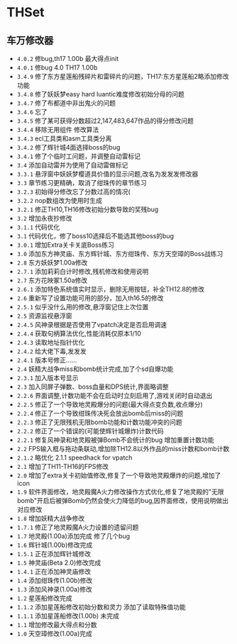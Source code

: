 # THSet

## 车万修改器

- `4.0.2` 修bug,th17 1.00b 最大得点init 
- `4.0.1` 修bug 4.0 TH17 1.00b 
- `3.4.9` 修了东方星莲船残碎片和雷碎片的问题，TH17:东方星莲船2略添加修改功能 
- `3.4.8` 修了妖妖梦easy hard luantic难度修改初始分母的问题
- `3.4.7` 修了布都道中非出鬼火的问题
- `3.4.6` 忘了
- `3.4.5` 修了某可获得分数超过2,147,483,647作品的得分修改问题
- `3.4.4` 移除无用组件 修改算法 
- `3.4.3` ecl工具类和asm工具类分离 
- `3.4.2` 修了辉针城4面选择boss的bug
- `3.4.1` 修了个临时工问题，并调整自动雷标记
- `3.4` 添加自动雷并为使用了自动雷做标记
- `3.3.1` 悬浮窗中妖妖梦樱道具价值的显示问题,改名为发发发修改器
- `3.3` 章节练习更精确，取消了绀珠传的章节练习
- `3.2.3` 初始得分修改忘了分数过高的情况\( 
- `3.2.2` nop数组改为使用时生成
- `3.2.1` 修正TH10,TH16修改初始分数导致的奖残bug
- `3.2` 增加永夜抄修改
- `3.1.1` 代码优化
- `3.1` 代码优化，修了boss10选择后不能选其他boss的bug
- `3.0.1` 增加Extra关卡关底Boss练习
- `3.0` 添加东方神灵庙、东方辉针城、东方绀珠传、东方天空璋的Boss战练习
- `2.8` 东方妖妖梦1.00a修改
- `2.7.1` 添加莉莉白计时修改,残机修改和使用说明
- `2.7` 东方花映冢1.50a修改 
- `2.6.1` 添加特色系统值实时显示，删除无用按钮，补全TH12.8的修改 
- `2.6` 重新写了设置功能可用的部分，加入th16.5的修改
- `2.5.1` 似乎没什么用的修改,悬浮窗记住上次位置
- `2.5` 资源监视悬浮窗
- `2.4.5` 风神录根据是否使用了vpatch决定是否启用调速 
- `2.4.4` 获取句柄算法优化,性能消耗仅原本1/10 
- `2.4.3` 读取地址指针优化 
- `2.4.2` 给大佬下毒,发发发 
- `2.4.1` 版本号修正…… 
- `2.4` 妖精大战争miss和bomb统计完成,加了个sd自爆功能 
- `2.3.1` 加入版本号显示 
- `2.3` 加入同屏子弹数、boss血量和DPS统计,界面略调整 
- `2.2.6` 界面调整,计数功能不会在启动时立刻启用了,游戏关闭时自动退出
- `2.2.5` 修正了一个导致地灵殿爆分的问题(最大得点变负数,收点爆分) 
- `2.2.4` 修正了一个导致绀珠传决死会放出bomb后miss的问题 
- `2.2.3` 修正了无限残机无限bomb功能和计数功能冲突的问题 
- `2.2.2` 修正了一个错误的(可能使辉针城爆炸)计数代码 
- `2.2.1` 修复风神录和地灵殿被弹Bomb不会统计的bug 增加重置计数功能 
- `2.2` FPS输入框与拖动条联动,增加除TH12.8以外作品的miss计数和bomb计数 
- `2.1.2` 略优化 2.1.1 speedhack for vpatch 
- `2.1` 增加了TH11-TH16的FPS修改 
- `2.0` 增加了extra关卡初始值修改,修复了一个导致地灵殿爆炸的问题,增加了icon 
- `1.9` 软件界面修改，地灵殿魔A火力修改操作方式优化,修复了地灵殿的"无限bomb"开启后被弹Bomb仍然会使火力降低的bug,因界面修改，使用说明做出对应修改 
- `1.8` 增加妖精大战争修改 
- `1.7.1` 修正了地灵殿魔A火力设置的遗留问题 
- `1.7` 地灵殿(1.00a)添加完成 修了几个bug 
- `1.6` 辉针城(1.00b)修改完成 
- `1.5.1` 正在添加辉针城修改 
- `1.5` 神灵庙(Beta 2.0)修改完成 
- `1.4.1` 正在添加神灵庙修改 
- `1.4` 添加绀珠传(1.00b)修改 
- `1.3` 添加风神录(1.00a)修改 
- `1.2` 星莲船修改完成 
- `1.1.2` 添加星莲船修改初始分数和灵力 添加了读取特殊值功能 
- `1.1.1` 添加星莲船修改(1.00b) 未完成 
- `1.1` 增加修改最大得点和分数 
- `1.0` 天空璋修改(1.00a)完成
